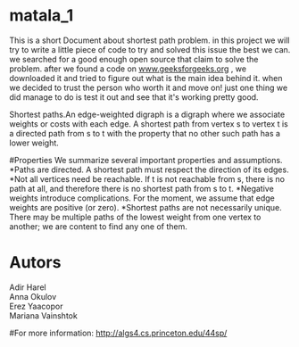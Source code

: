 # matala_1

This is a short Document about shortest path problem.
in this project we will try to write a little piece of code to try and solved this issue the best we can.
we searched for a good enough open source that claim  to solve the problem.
after we found a code on www.geeksforgeeks.org , we downloaded it and tried to figure out what is the main idea behind it.
when we decided to trust the person who worth it and move on!
just one thing we did manage to do is test it out and see that it's working pretty good.

Shortest paths.An edge-weighted digraph is a digraph where we associate weights or costs with each edge.
A shortest path from vertex s to vertex t is a directed path from s to t with the property that no other such path has a lower weight.

#Properties
We summarize several important properties and assumptions.
   *Paths are directed. A shortest path must respect the direction of its edges.
   *Not all vertices need be reachable. If t is not reachable from s, there is no path at all, and therefore there is no shortest path from s to t.
   *Negative weights introduce complications. For the moment, we assume that edge weights are positive (or zero).
   *Shortest paths are not necessarily unique. There may be multiple paths of the lowest weight from one vertex to another; we are content to find any one of them.

# Autors
 Adir Harel    
 Anna Okulov                     
 Erez Yaacopor  
 Mariana Vainshtok 

#For more information:
 http://algs4.cs.princeton.edu/44sp/
